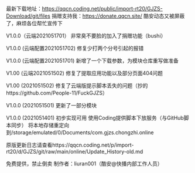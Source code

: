 最新下载地址：https://qqcn.coding.net/public/import-rt20/GJZS-Download/git/files
捐赠支持我：https://donate.qqcn.site/ 
酷安动态又被屏蔽了，麻烦各位帮忙宣传下

V1.0.0（云端2021051701）
非常臭不要脸的加入了捐赠功能（bushi）

V1.0.0 (云端配置2021051702)
修复少打两个分号引起的报错

V1.0.0 (云端配置2021051701)
新增了一个下载参数，为模块仓库重写做准备

V1.00 (云端2021051502)
修复了提取应用功能以及部分页面404问题

V1.00 (2021051502)
修复了云端版提示脚本丢失的问题（抄的https://github.com/People-11/FuckGJZS）

V1.0.0 (2021051501)
更新了一部分模块

V1.0.0 (2021051401)
初步实现可用
使用Coding提供脚本下放服务（与GitHub脚本同步）
将本地存储重定向到/storage/emulated/0/Documents/com.gjzs.chongzhi.online

原版更新日志请查看https://qqcn.coding.net/p/import-rt20/d/GJZS/git/raw/main/online/Update_History-old.md

免费提供，禁止倒卖
制作者：liuran001（酷安@快播内部工作人员）